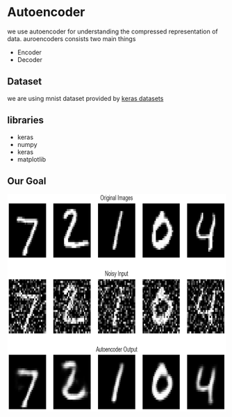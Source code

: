 # Autoencoder

we use autoencoder for understanding the compressed representation of data. auroencoders consists two main things

* Encoder 
* Decoder

## Dataset

we are using mnist dataset provided by [keras datasets](https://keras.io/api/datasets/)


## libraries

* keras
* numpy
* keras
* matplotlib


## Our Goal

<a href="url"><img src="https://github.com/sufiyanpatel27/Autoencoder/blob/main/result.png" align="left" height="500" width="800" ></a>
